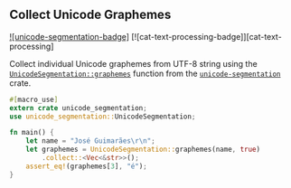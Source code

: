 ## Collect Unicode Graphemes

[![unicode-segmentation-badge]][`unicode-segmentation`] [![cat-text-processing-badge]][cat-text-processing]

Collect individual Unicode graphemes from UTF-8 string using the 
[`UnicodeSegmentation::graphemes`] function from the [`unicode-segmentation`] crate.

```rust
#[macro_use]
extern crate unicode_segmentation;
use unicode_segmentation::UnicodeSegmentation;

fn main() {
    let name = "José Guimarães\r\n";
    let graphemes = UnicodeSegmentation::graphemes(name, true)
    	.collect::<Vec<&str>>();
	assert_eq!(graphemes[3], "é");
}
```

[`UnicodeSegmentation::graphemes`]: https://docs.rs/unicode-segmentation/*/unicode_segmentation/trait.UnicodeSegmentation.html#tymethod.graphemes
[`unicode-segmentation`]: https://docs.rs/unicode-segmentation/1.2.1/unicode_segmentation/
